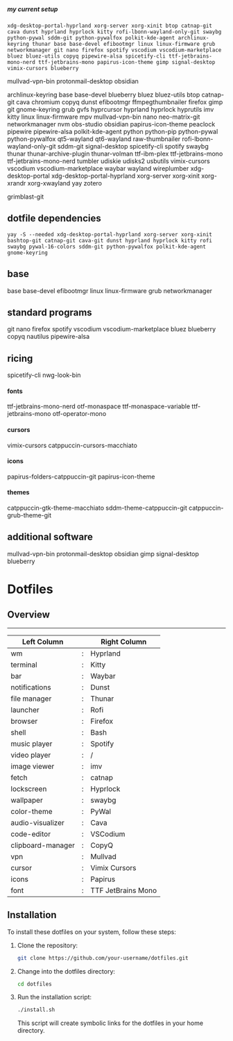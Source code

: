 ##### my current setup
```
xdg-desktop-portal-hyprland xorg-server xorg-xinit btop catnap-git cava dunst hyprland hyprlock kitty rofi-lbonn-wayland-only-git swaybg python-pywal sddm-git python-pywalfox polkit-kde-agent archlinux-keyring thunar base base-devel efibootmgr linux linux-firmware grub networkmanager git nano firefox spotify vscodium vscodium-marketplace bluez bluez-utils copyq pipewire-alsa spicetify-cli ttf-jetbrains-mono-nerd ttf-jetbrains-mono papirus-icon-theme gimp signal-desktop vimix-cursors blueberry
```
mullvad-vpn-bin protonmail-desktop obsidian


archlinux-keyring
base
base-devel
blueberry
bluez
bluez-utils
btop
catnap-git
cava
chromium
copyq
dunst
efibootmgr
ffmpegthumbnailer
firefox
gimp
git
gnome-keyring
grub
gvfs
hyprcursor
hyprland
hyprlock
hyprutils
imv
kitty
linux
linux-firmware
mpv
mullvad-vpn-bin
nano
neo-matrix-git
networkmanager
nvm
obs-studio
obsidian
papirus-icon-theme
peaclock
pipewire
pipewire-alsa
polkit-kde-agent
python
python-pip
python-pywal
python-pywalfox
qt5-wayland
qt6-wayland
raw-thumbnailer
rofi-lbonn-wayland-only-git
sddm-git
signal-desktop
spicetify-cli
spotify
swaybg
thunar
thunar-archive-plugin
thunar-volman
ttf-ibm-plex
ttf-jetbrains-mono
ttf-jetbrains-mono-nerd
tumbler
udiskie
udisks2
usbutils
vimix-cursors
vscodium
vscodium-marketplace
waybar
wayland
wireplumber
xdg-desktop-portal
xdg-desktop-portal-hyprland
xorg-server
xorg-xinit
xorg-xrandr
xorg-xwayland
yay
zotero

grimblast-git


## dotfile dependencies
```
yay -S --needed xdg-desktop-portal-hyprland xorg-server xorg-xinit bashtop-git catnap-git cava-git dunst hyprland hyprlock kitty rofi swaybg pywal-16-colors sddm-git python-pywalfox polkit-kde-agent gnome-keyring
```

## base
base
base-devel
efibootmgr
linux
linux-firmware
grub
networkmanager

## standard programs
git
nano
firefox
spotify
vscodium
vscodium-marketplace
bluez
blueberry
copyq
nautilus
pipewire-alsa

## ricing
spicetify-cli
nwg-look-bin

#### fonts
ttf-jetbrains-mono-nerd 
otf-monaspace
ttf-monaspace-variable
ttf-jetbrains-mono
otf-operator-mono

#### cursors
vimix-cursors
catppuccin-cursors-macchiato 

#### icons
papirus-folders-catppuccin-git 
papirus-icon-theme

#### themes
catppuccin-gtk-theme-macchiato 
sddm-theme-catppuccin-git 
catppuccin-grub-theme-git

## additional software
mullvad-vpn-bin
protonmail-desktop
obsidian
gimp
signal-desktop
blueberry


# Dotfiles

## Overview
--------------------------------------------
|Left Column        | | Right Column        |
|-------------------|-|---------------------|
| wm                |:| Hyprland            |
| terminal          |:| Kitty               |
| bar               |:| Waybar              |
| notifications     |:| Dunst               |
| file manager      |:| Thunar              |
| launcher          |:| Rofi                |
| browser           |:| Firefox             |
| shell             |:| Bash                |
| music player      |:| Spotify             |
| video player      |:| /                   |
| image viewer      |:| imv                 |
| fetch             |:| catnap              |
| lockscreen        |:| Hyprlock            |
| wallpaper         |:| swaybg              |
| color-theme       |:| PyWal               |
| audio-visualizer  |:| Cava                |
| code-editor       |:| VSCodium            |
| clipboard-manager |:| CopyQ               |
| vpn               |:| Mullvad             |
| cursor            |:| Vimix Cursors       |
| icons             |:| Papirus             |
| font              |:| TTF JetBrains Mono  |


## Installation
To install these dotfiles on your system, follow these steps:

1. Clone the repository:

    ```bash
    git clone https://github.com/your-username/dotfiles.git
    ```

2. Change into the dotfiles directory:

    ```bash
    cd dotfiles
    ```

3. Run the installation script:

    ```bash
    ./install.sh
    ```

    This script will create symbolic links for the dotfiles in your home directory.
